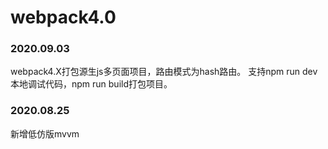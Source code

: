 # webpack4.0

### 2020.09.03
webpack4.X打包源生js多页面项目，路由模式为hash路由。
支持npm run dev本地调试代码，npm run build打包项目。

### 2020.08.25
新增低仿版mvvm

